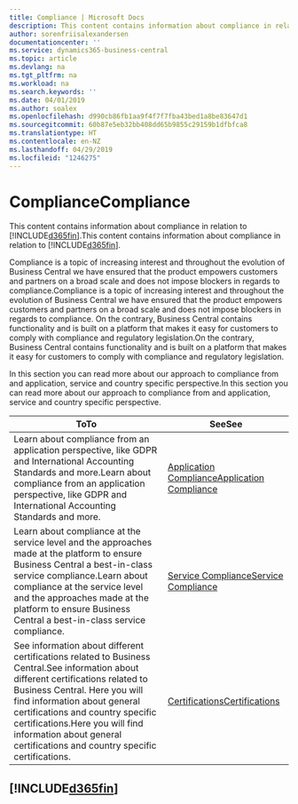 ```yaml
---
title: Compliance | Microsoft Docs
description: This content contains information about compliance in relation to Business Central.
author: sorenfriisalexandersen
documentationcenter: ''
ms.service: dynamics365-business-central
ms.topic: article
ms.devlang: na
ms.tgt_pltfrm: na
ms.workload: na
ms.search.keywords: ''
ms.date: 04/01/2019
ms.author: soalex
ms.openlocfilehash: d990cb86fb1aa9f4f7f7fba43bed1a8be83647d1
ms.sourcegitcommit: 60b87e5eb32bb408dd65b9855c29159b1dfbfca8
ms.translationtype: HT
ms.contentlocale: en-NZ
ms.lasthandoff: 04/29/2019
ms.locfileid: "1246275"
---
```

# <a name="compliance"></a><span data-ttu-id="23de4-103">Compliance</span><span class="sxs-lookup"><span data-stu-id="23de4-103">Compliance</span></span>
<span data-ttu-id="23de4-104">This content contains information about compliance in relation to [!INCLUDE[d365fin](../includes/d365fin_md.md)].</span><span class="sxs-lookup"><span data-stu-id="23de4-104">This content contains information about compliance in relation to [!INCLUDE[d365fin](../includes/d365fin_md.md)].</span></span>  

<span data-ttu-id="23de4-105">Compliance is a topic of increasing interest and throughout the evolution of Business Central we have ensured that the product empowers customers and partners on a broad scale and does not impose blockers in regards to compliance.</span><span class="sxs-lookup"><span data-stu-id="23de4-105">Compliance is a topic of increasing interest and throughout the evolution of Business Central we have ensured that the product empowers customers and partners on a broad scale and does not impose blockers in regards to compliance.</span></span> <span data-ttu-id="23de4-106">On the contrary, Business Central contains functionality and is built on a platform that makes it easy for customers to comply with compliance and regulatory legislation.</span><span class="sxs-lookup"><span data-stu-id="23de4-106">On the contrary, Business Central contains functionality and is built on a platform that makes it easy for customers to comply with compliance and regulatory legislation.</span></span>

<span data-ttu-id="23de4-107">In this section you can read more about our approach to compliance from and application, service and country specific perspective.</span><span class="sxs-lookup"><span data-stu-id="23de4-107">In this section you can read more about our approach to compliance from and application, service and country specific perspective.</span></span>

|<span data-ttu-id="23de4-108">**To**</span><span class="sxs-lookup"><span data-stu-id="23de4-108">**To**</span></span>|<span data-ttu-id="23de4-109">**See**</span><span class="sxs-lookup"><span data-stu-id="23de4-109">**See**</span></span>|  
|------------|-------------|  
|<span data-ttu-id="23de4-110">Learn about compliance from an application perspective, like GDPR and International Accounting Standards and more.</span><span class="sxs-lookup"><span data-stu-id="23de4-110">Learn about compliance from an application perspective, like GDPR and International Accounting Standards and more.</span></span>|[<span data-ttu-id="23de4-111">Application Compliance</span><span class="sxs-lookup"><span data-stu-id="23de4-111">Application Compliance</span></span>](compliance-application-compliance.md)|  
|<span data-ttu-id="23de4-112">Learn about compliance at the service level and the approaches made at the platform to ensure Business Central a best-in-class service compliance.</span><span class="sxs-lookup"><span data-stu-id="23de4-112">Learn about compliance at the service level and the approaches made at the platform to ensure Business Central a best-in-class service compliance.</span></span>|[<span data-ttu-id="23de4-113">Service Compliance</span><span class="sxs-lookup"><span data-stu-id="23de4-113">Service Compliance</span></span>](compliance-service-compliance.md)|  
|<span data-ttu-id="23de4-114">See information about different certifications related to Business Central.</span><span class="sxs-lookup"><span data-stu-id="23de4-114">See information about different certifications related to Business Central.</span></span> <span data-ttu-id="23de4-115">Here you will find information about general certifications and country specific certifications.</span><span class="sxs-lookup"><span data-stu-id="23de4-115">Here you will find information about general certifications and country specific certifications.</span></span>|[<span data-ttu-id="23de4-116">Certifications</span><span class="sxs-lookup"><span data-stu-id="23de4-116">Certifications</span></span>](compliance-certifications.md)|  

 ## [!INCLUDE[d365fin](../includes/free_trial_md.md)]  
 
